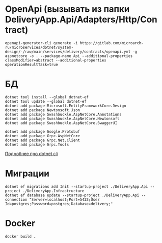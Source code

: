 ﻿# OpenApi (вызывать из папки DeliveryApp.Api/Adapters/Http/Contract)
```
openapi-generator-cli generate -i https://gitlab.com/microarch-ru/microservices/dotnet/system-design/-/raw/main/services/delivery/contracts/openapi.yml -g aspnetcore -o . --package-name Api --additional-properties classModifier=abstract --additional-properties operationResultTask=true
```
# БД
```
dotnet tool install --global dotnet-ef
dotnet tool update --global dotnet-ef
dotnet add package Microsoft.EntityFrameworkCore.Design
dotnet add package Newtonsoft.Json
dotnet add package Swashbuckle.AspNetCore.Annotations
dotnet add package Swashbuckle.AspNetCore.Newtonsoft
dotnet add package Swashbuckle.AspNetCore.SwaggerUI

dotnet add package Google.Protobuf
dotnet add package Grpc.AspNetCore
dotnet add package Grpc.Net.Client
dotnet add package Grpc.Tools
```
[Подробнее про dotnet cli](https://learn.microsoft.com/ru-ru/ef/core/cli/dotnet)

# Миграции
```
dotnet ef migrations add Init --startup-project ./DeliveryApp.Api --project ./DeliveryApp.Infrastructure
dotnet ef database update --startup-project ./DeliveryApp.Api --connection "Server=localhost;Port=5432;User Id=postgres;Password=postgres;Database=delivery;"
```
# Docker
```
docker build .
```